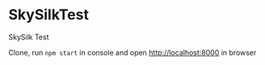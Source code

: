 # SkySilkTest
SkySilk Test

Clone, run <code>npm start</code> in console and open <a href="http://localhost:8000" target="_blank">http://localhost:8000</a> in browser
